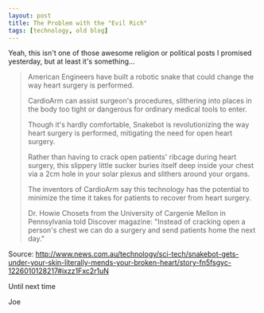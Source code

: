 ```yaml
---
layout: post
title: The Problem with the "Evil Rich"
tags: [technology, old blog]
---
```


Yeah, this isn't one of those awesome religion or political posts I promised yesterday, but at least it's something…

> American Engineers have built a robotic snake that could change the way heart surgery is performed.
>
> CardioArm can assist surgeon's procedures, slithering into places in the body too tight or dangerous for ordinary medical tools to enter.
>
> Though it's hardly comfortable, Snakebot is revolutionizing the way heart surgery is performed, mitigating the need for open heart surgery.
>
> Rather than having to crack open patients' ribcage during heart surgery, this slippery little sucker buries itself deep inside your chest via a 2cm hole in your solar plexus and slithers around your organs.
>
> The inventors of CardioArm say this technology has the potential to minimize the time it takes for patients to recover from heart surgery.
>
> Dr. Howie Chosets from the University of Cargenie Mellon in Pennsylvania told Discover magazine: "Instead of cracking open a person's chest we can do a surgery and send patients home the next day."

Source: http://www.news.com.au/technology/sci-tech/snakebot-gets-under-your-skin-literally-mends-your-broken-heart/story-fn5fsgyc-1226010128217#ixzz1Fxc2r1uN

Until next time

Joe
